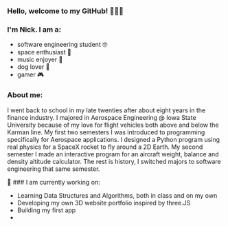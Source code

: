 ### Hello, welcome to my GitHub! 💁🏻‍♂️

### I'm Nick. I am a:
- software engineering student 🤓
- space enthusiast 🚀
- music enjoyer 🎵
- dog lover 🐶
- gamer 🎮

### About me:
I went back to school in my late twenties after about eight years in the finance industry. I majored in Aerospace Engineering @ Iowa State University because of my love for flight vehicles both above and below the Karman line. My first two semesters I was introduced to programming specifically for Aerospace applications. I designed a Python program using real physics for a SpaceX rocket to fly around a 2D Earth. My second semester I made an interactive program for an aircraft weight, balance and density altitude calculator. The rest is history, I switched majors to software engineering that same semester.

🌱 ### I am currently working on:
- Learning Data Structures and Algorithms, both in class and on my own
- Developing my own 3D website portfolio inspired by three.JS
- Building my first app
- 



<!--
**mccnick/mccnick** is a ✨ _special_ ✨ repository because its `README.md` (this file) appears on your GitHub profile.

Here are some ideas to get you started:

- 🔭 I’m currently working on ...
- 🌱 I’m currently learning ...
- 👯 I’m looking to collaborate on ...
- 🤔 I’m looking for help with ...
- 💬 Ask me about ...
- 📫 How to reach me: ...
- 😄 Pronouns: ...
- ⚡ Fun fact: ...
-->

